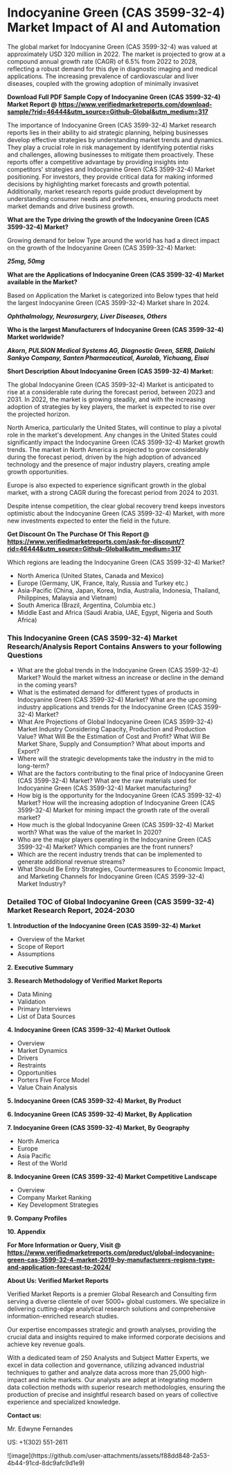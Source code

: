<h1>Indocyanine Green (CAS 3599-32-4) Market Impact of AI and Automation</h1>The global market for Indocyanine Green (CAS 3599-32-4) was valued at approximately USD 320 million in 2022. The market is projected to grow at a compound annual growth rate (CAGR) of 6.5% from 2022 to 2028, reflecting a robust demand for this dye in diagnostic imaging and medical applications. The increasing prevalence of cardiovascular and liver diseases, coupled with the growing adoption of minimally invasivet</p><p id="" class=""><strong>Download Full PDF Sample Copy of Indocyanine Green (CAS 3599-32-4) Market Report @ <a href="https://www.verifiedmarketreports.com/download-sample/?rid=46444&utm_source=Github-Global&utm_medium=317" target="_blank">https://www.verifiedmarketreports.com/download-sample/?rid=46444&utm_source=Github-Global&utm_medium=317</a></strong></p><p>The importance of&nbsp;Indocyanine Green (CAS 3599-32-4) Market research reports lies in their ability to aid strategic planning, helping businesses develop effective strategies by understanding market trends and dynamics. They play a crucial role in risk management by identifying potential risks and challenges, allowing businesses to mitigate them proactively. These reports offer a competitive advantage by providing insights into competitors' strategies and Indocyanine Green (CAS 3599-32-4) Market positioning. For investors, they provide critical data for making informed decisions by highlighting market forecasts and growth potential. Additionally, market research reports guide product development by understanding consumer needs and preferences, ensuring products meet market demands and drive business growth.</p><p><strong>What are the&nbsp;Type driving the growth of the Indocyanine Green (CAS 3599-32-4) Market?</strong></p><p id="" class="">Growing demand for below Type around the world has had a direct impact on the growth of the Indocyanine Green (CAS 3599-32-4) Market:</p><em><strong>25mg, 50mg</strong></em></p><strong>What are the&nbsp;Applications&nbsp;of Indocyanine Green (CAS 3599-32-4) Market available in the Market?</strong></p><p id="" class="">Based on Application the Market is categorized into Below types that held the largest Indocyanine Green (CAS 3599-32-4) Market share In 2024.</p><em><strong>Ophthalmology, Neurosurgery, Liver Diseases, Others</strong></em></p><strong>Who is the largest Manufacturers of Indocyanine Green (CAS 3599-32-4) Market worldwide?</strong></p><p><em><strong>Akorn, PULSION Medical Systems AG, Diagnostic Green, SERB, Daiichi Sankyo Company, Santen Pharmaceutical, Aurolab, Yichuang, Eisai</strong></em></p><p id="" class=""><strong>Short Description About Indocyanine Green (CAS 3599-32-4) Market:</strong></p><p>The global Indocyanine Green (CAS 3599-32-4) Market is anticipated to rise at a considerable rate during the forecast period, between 2023 and 2031. In 2022, the market is growing steadily, and with the increasing adoption of strategies by key players, the market is expected to rise over the projected horizon.</p><p>North America, particularly the United States, will continue to play a pivotal role in the market's development. Any changes in the United States could significantly impact the Indocyanine Green (CAS 3599-32-4) Market growth trends. The market in North America is projected to grow considerably during the forecast period, driven by the high adoption of advanced technology and the presence of major industry players, creating ample growth opportunities.</p><p>Europe is also expected to experience significant growth in the global market, with a strong CAGR during the forecast period from 2024 to 2031.</p><p>Despite intense competition, the clear global recovery trend keeps investors optimistic about the Indocyanine Green (CAS 3599-32-4) Market, with more new investments expected to enter the field in the future.</p><p id="" class=""><strong>Get Discount On The Purchase Of This Report @ <a href="https://www.verifiedmarketreports.com/ask-for-discount/?rid=46444&utm_source=Github-Global&utm_medium=317" target="_blank">https://www.verifiedmarketreports.com/ask-for-discount/?rid=46444&utm_source=Github-Global&utm_medium=317</a></strong></p>Which regions are leading the Indocyanine Green (CAS 3599-32-4) Market?</p><ul><li>North America (United States, Canada and Mexico)</li><li>Europe (Germany, UK, France, Italy, Russia and Turkey etc.)</li><li>Asia-Pacific (China, Japan, Korea, India, Australia, Indonesia, Thailand, Philippines, Malaysia and Vietnam)</li><li>South America (Brazil, Argentina, Columbia etc.)</li><li>Middle East and Africa (Saudi Arabia, UAE, Egypt, Nigeria and South Africa)</li></ul><h3 id="" class="">This Indocyanine Green (CAS 3599-32-4) Market Research/Analysis Report Contains Answers to your following Questions</h3><ul><li>What are the global trends in the Indocyanine Green (CAS 3599-32-4) Market? Would the market witness an increase or decline in the demand in the coming years?</li><li>What is the estimated demand for different types of products in Indocyanine Green (CAS 3599-32-4) Market? What are the upcoming industry applications and trends for the Indocyanine Green (CAS 3599-32-4) Market?</li><li>What Are Projections of Global Indocyanine Green (CAS 3599-32-4) Market Industry Considering Capacity, Production and Production Value? What Will Be the Estimation of Cost and Profit? What Will Be Market Share, Supply and Consumption? What about imports and Export?</li><li>Where will the strategic developments take the industry in the mid to long-term?</li><li>What are the factors contributing to the final price of Indocyanine Green (CAS 3599-32-4) Market? What are the raw materials used for Indocyanine Green (CAS 3599-32-4) Market manufacturing?</li><li>How big is the opportunity for the Indocyanine Green (CAS 3599-32-4) Market? How will the increasing adoption of Indocyanine Green (CAS 3599-32-4) Market for mining impact the growth rate of the overall market?</li><li>How much is the global Indocyanine Green (CAS 3599-32-4) Market worth? What was the value of the market In 2020?</li><li>Who are the major players operating in the Indocyanine Green (CAS 3599-32-4) Market? Which companies are the front runners?</li><li>Which are the recent industry trends that can be implemented to generate additional revenue streams?</li><li>What Should Be Entry Strategies, Countermeasures to Economic Impact, and Marketing Channels for Indocyanine Green (CAS 3599-32-4) Market Industry?</li></ul><h3 id="" class="">Detailed TOC of Global Indocyanine Green (CAS 3599-32-4) Market Research Report, 2024-2030</h3><p id="" class=""><strong>1. Introduction of the Indocyanine Green (CAS 3599-32-4) Market</strong></p><ul><li>Overview of the Market</li><li>Scope of Report</li><li>Assumptions</li></ul><p id="" class=""><strong>2. Executive Summary</strong></p><p id="" class=""><strong>3. Research Methodology of Verified Market Reports</strong></p><ul><li>Data Mining</li><li>Validation</li><li>Primary Interviews</li><li>List of Data Sources</li></ul><p id="" class=""><strong>4. Indocyanine Green (CAS 3599-32-4) Market Outlook</strong></p><ul><li>Overview</li><li>Market Dynamics</li><li>Drivers</li><li>Restraints</li><li>Opportunities</li><li>Porters Five Force Model</li><li>Value Chain Analysis</li></ul><p id="" class=""><strong>5. Indocyanine Green (CAS 3599-32-4) Market, By Product</strong></p><p id="" class=""><strong>6. Indocyanine Green (CAS 3599-32-4) Market, By Application</strong></p><p id="" class=""><strong>7. Indocyanine Green (CAS 3599-32-4) Market, By Geography</strong></p><ul><li>North America</li><li>Europe</li><li>Asia Pacific</li><li>Rest of the World</li></ul><p id="" class=""><strong>8. Indocyanine Green (CAS 3599-32-4) Market Competitive Landscape</strong></p><ul><li>Overview</li><li>Company Market Ranking</li><li>Key Development Strategies</li></ul><p id="" class=""><strong>9. Company Profiles</strong></p><p id="" class=""><strong>10. Appendix</strong></p><p id="" class=""><strong>For More Information or Query, Visit @ <a href="https://www.verifiedmarketreports.com/product/global-indocyanine-green-cas-3599-32-4-market-2019-by-manufacturers-regions-type-and-application-forecast-to-2024/" target="_blank">https://www.verifiedmarketreports.com/product/global-indocyanine-green-cas-3599-32-4-market-2019-by-manufacturers-regions-type-and-application-forecast-to-2024/</a></strong></p><p id="" class=""><strong>About Us: Verified Market Reports</strong></p><p id="" class="">Verified Market Reports is a premier Global Research and Consulting firm serving a diverse clientele of over 5000+ global customers. We specialize in delivering cutting-edge analytical research solutions and comprehensive information-enriched research studies.</p><p id="" class="">Our expertise encompasses strategic and growth analyses, providing the crucial data and insights required to make informed corporate decisions and achieve key revenue goals.</p><p id="" class="">With a dedicated team of 250 Analysts and Subject Matter Experts, we excel in data collection and governance, utilizing advanced industrial techniques to gather and analyze data across more than 25,000 high-impact and niche markets. Our analysts are adept at integrating modern data collection methods with superior research methodologies, ensuring the production of precise and insightful research based on years of collective experience and specialized knowledge.</p><p id="" class=""><strong>Contact us:</strong></p><p id="" class="">Mr. Edwyne Fernandes</p><p id="" class="">US: +1(302) 551-2611</p>
![image](https://github.com/user-attachments/assets/f88dd848-2a53-4b44-91cd-8dc9afc9d1e9)

